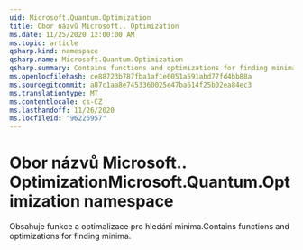 ```yaml
---
uid: Microsoft.Quantum.Optimization
title: Obor názvů Microsoft.. Optimization
ms.date: 11/25/2020 12:00:00 AM
ms.topic: article
qsharp.kind: namespace
qsharp.name: Microsoft.Quantum.Optimization
qsharp.summary: Contains functions and optimizations for finding minima.
ms.openlocfilehash: ce88723b787fba1af1e0051a591abd77fd4bb88a
ms.sourcegitcommit: a87c1aa8e7453360025e47ba614f25b02ea84ec3
ms.translationtype: MT
ms.contentlocale: cs-CZ
ms.lasthandoff: 11/26/2020
ms.locfileid: "96226957"
---
```

# <a name="microsoftquantumoptimization-namespace"></a><span data-ttu-id="4ef58-102">Obor názvů Microsoft.. Optimization</span><span class="sxs-lookup"><span data-stu-id="4ef58-102">Microsoft.Quantum.Optimization namespace</span></span>

<span data-ttu-id="4ef58-103">Obsahuje funkce a optimalizace pro hledání minima.</span><span class="sxs-lookup"><span data-stu-id="4ef58-103">Contains functions and optimizations for finding minima.</span></span>


